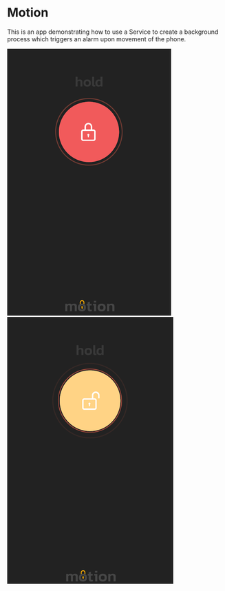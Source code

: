 # Motion
<p>This is an app demonstrating how to use a Service to create a background process which triggers an alarm upon movement of the phone.</p>

![](locked.png) ![](unlocked.png) 
